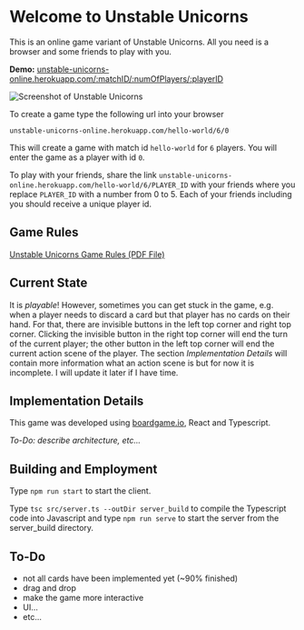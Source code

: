 # Welcome to Unstable Unicorns

This is an online game variant of Unstable Unicorns. All you need is a browser and some friends to play with you.

**Demo:** [unstable-unicorns-online.herokuapp.com/:matchID/:numOfPlayers/:playerID](https://unstable-unicorns-online.herokuapp.com/hello-world/6/0)

![Screenshot of Unstable Unicorns](https://i.imgur.com/jfeCMAw.png)

To create a game type the following url into your browser

 `unstable-unicorns-online.herokuapp.com/hello-world/6/0`

This will create a game with match id `hello-world` for `6` players. You will enter the game as a player with id `0`.

To play with your friends, share the link
 `unstable-unicorns-online.herokuapp.com/hello-world/6/PLAYER_ID`
 with your friends where you replace `PLAYER_ID` with a number from 0 to 5. Each of your friends including you should receive a unique player id. 

## Game Rules

[Unstable Unicorns Game Rules (PDF File)](https://12ax7web.s3.amazonaws.com/accounts/2/homepage/UU_New-Rules_v1.pdf)

## Current State

It is *playable*! However, sometimes you can get stuck in the game, e.g. when a player needs to discard a card but that player has no cards on their hand. For that, there are invisible buttons in the left top corner and right top corner. Clicking the invisible button in the right top corner will end the turn of the current player; the other button in the left top corner will end the current action scene of the player. The section *Implementation Details* will contain more information what an action scene is but for now it is incomplete. I will update it later if I have time.

## Implementation Details

This game was developed using [boardgame.io](boardgame.io), React and Typescript.

*To-Do: describe architecture, etc...*

## Building and Employment

Type `npm run start` to start the client.

Type `tsc src/server.ts --outDir server_build` to compile the Typescript code into Javascript and type `npm run serve` to start the server from the server_build directory.

## To-Do

 - not all cards have been implemented yet (~90% finished) 
 - drag and drop 
 - make the game more interactive
 - UI...
 - etc...

